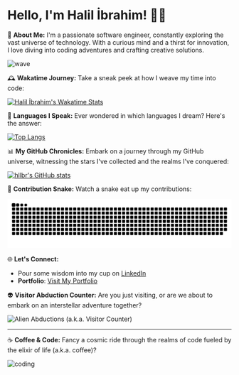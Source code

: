 # Hello, I'm Halil İbrahim! 👋🌌

🚀 **About Me:**
I'm a passionate software engineer, constantly exploring the vast universe of technology. With a curious mind and a thirst for innovation, I love diving into coding adventures and crafting creative solutions.

![wave](https://media.giphy.com/media/hvRJCLFzcasrR4ia7z/giphy.gif)

🕰 **Wakatime Journey:**
Take a sneak peek at how I weave my time into code:

<a href="https://wakatime.com/@HLLBR">
  <img src="https://wakatime.com/share/@HLLBR/514bd7c0-f97d-46c6-9fda-aa36a18a9f3e.png" alt="Halil İbrahim's Wakatime Stats">
</a>

💾 **Languages I Speak:**
Ever wondered in which languages I dream? Here's the answer:

[![Top Langs](https://github-readme-stats.vercel.app/api/top-langs/?username=hllbr&layout=compact&theme=synthwave)](https://github.com/anuraghazra/github-readme-stats)

📊 **My GitHub Chronicles:**
Embark on a journey through my GitHub universe, witnessing the stars I've collected and the realms I've conquered:

[![hllbr's GitHub stats](https://github-readme-stats.vercel.app/api?username=hllbr&show_icons=true&theme=synthwave)](https://github.com/anuraghazra/github-readme-stats)

🐍 **Contribution Snake:**
Watch a snake eat up my contributions:

![snake gif](https://raw.githubusercontent.com/Platane/snk/output/github-contribution-grid-snake.svg)

🌐 **Let's Connect:**
- Pour some wisdom into my cup on [LinkedIn](https://www.linkedin.com/in/hllbr/)
- **Portfolio**: [Visit My Portfolio](https://halilibrahimkocak.com/)

👽 **Visitor Abduction Counter:**
Are you just visiting, or are we about to embark on an interstellar adventure together?

<p align="left"> <img src="https://profile-counter.glitch.me/hllbr/count.svg" alt="Alien Abductions (a.k.a. Visitor Counter)"> </p>

---

☕ **Coffee & Code:**
Fancy a cosmic ride through the realms of code fueled by the elixir of life (a.k.a. coffee)?

![coding](https://media.giphy.com/media/13HgwGsXF0aiGY/giphy.gif)
